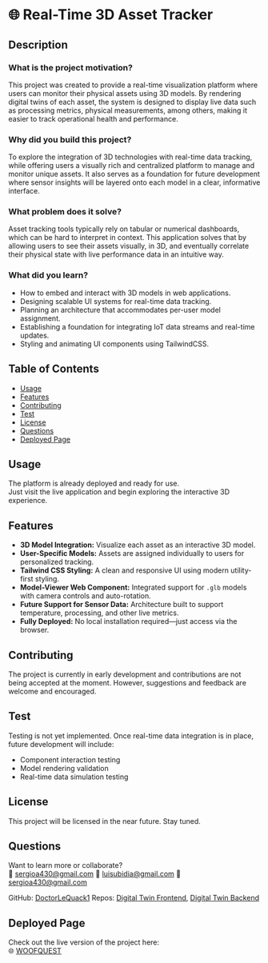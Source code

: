 # 🌐 Real-Time 3D Asset Tracker

## Description

### What is the project motivation?
This project was created to provide a real-time visualization platform where users can monitor their physical assets using 3D models. By rendering digital twins of each asset, the system is designed to display live data such as processing metrics, physical measurements, among others, making it easier to track operational health and performance.

### Why did you build this project?
To explore the integration of 3D technologies with real-time data tracking, while offering users a visually rich and centralized platform to manage and monitor unique assets. It also serves as a foundation for future development where sensor insights will be layered onto each model in a clear, informative interface.

### What problem does it solve?
Asset tracking tools typically rely on tabular or numerical dashboards, which can be hard to interpret in context. This application solves that by allowing users to see their assets visually, in 3D, and eventually correlate their physical state with live performance data in an intuitive way.

### What did you learn?
- How to embed and interact with 3D models in web applications.
- Designing scalable UI systems for real-time data tracking.
- Planning an architecture that accommodates per-user model assignment.
- Establishing a foundation for integrating IoT data streams and real-time updates.
- Styling and animating UI components using TailwindCSS.

## Table of Contents
- [Usage](#usage)
- [Features](#features)
- [Contributing](#contributing)
- [Test](#test)
- [License](#license)
- [Questions](#questions)
- [Deployed Page](#deployed-page)

## Usage

The platform is already deployed and ready for use.  
Just visit the live application and begin exploring the interactive 3D experience.

## Features

- **3D Model Integration:** Visualize each asset as an interactive 3D model.
- **User-Specific Models:** Assets are assigned individually to users for personalized tracking.
- **Tailwind CSS Styling:** A clean and responsive UI using modern utility-first styling.
- **Model-Viewer Web Component:** Integrated support for `.glb` models with camera controls and auto-rotation.
- **Future Support for Sensor Data:** Architecture built to support temperature, processing, and other live metrics.
- **Fully Deployed:** No local installation required—just access via the browser.

## Contributing

The project is currently in early development and contributions are not being accepted at the moment. However, suggestions and feedback are welcome and encouraged.

## Test

Testing is not yet implemented. Once real-time data integration is in place, future development will include:
- Component interaction testing
- Model rendering validation
- Real-time data simulation testing

## License

This project will be licensed in the near future. Stay tuned.

## Questions

Want to learn more or collaborate?  
📧 [sergioa430@gmail.com](mailto:sergioa430@gmail.com)
📧 [luisubidia@gmail.com](mailto:luisubidia@gmail.com)
📧 [sergioa430@gmail.com](mailto:sergioa430@gmail.com)

GitHub: [DoctorLeQuack1](https://github.com/DoctorLeQuack1)
Repos: [Digital Twin Frontend](https://github.com/DoctorLeQuack1/digital-twin-front), [Digital Twin Backend](https://github.com/DoctorLeQuack1/digital-twin-backend)

## Deployed Page

Check out the live version of the project here:  
🌐 [WOOFQUEST](https://woof-quest.web.app/)
